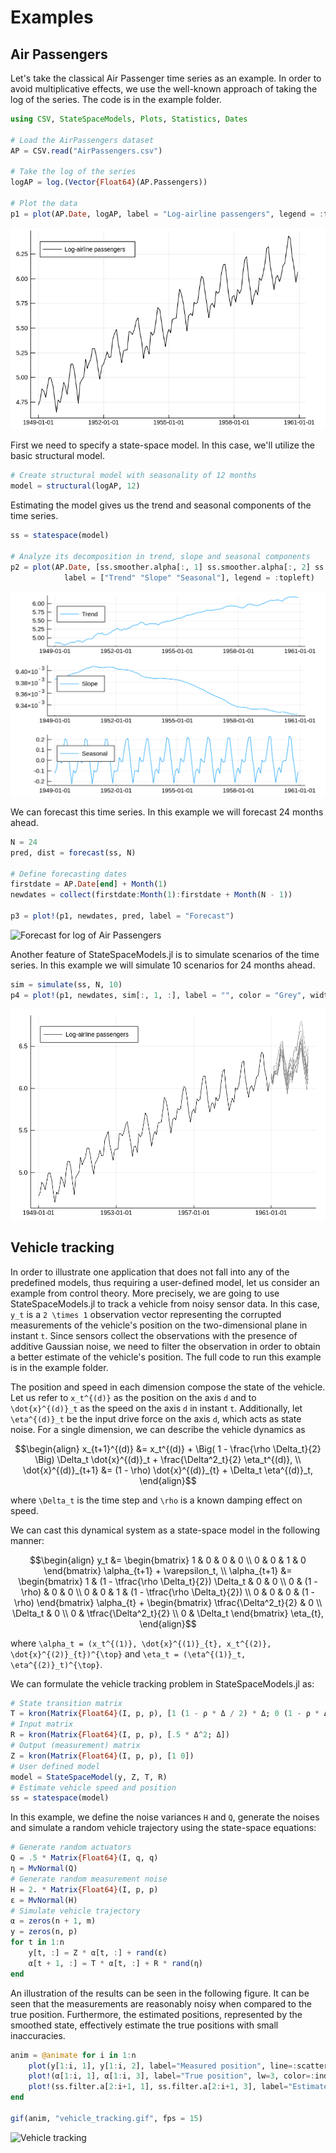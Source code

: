 # Examples

## Air Passengers

Let's take the classical Air Passenger time series as an example. In order to avoid multiplicative effects, we use the well-known approach of taking the log of the series. The code is in the example folder.

```julia
using CSV, StateSpaceModels, Plots, Statistics, Dates

# Load the AirPassengers dataset
AP = CSV.read("AirPassengers.csv")

# Take the log of the series
logAP = log.(Vector{Float64}(AP.Passengers))

# Plot the data
p1 = plot(AP.Date, logAP, label = "Log-airline passengers", legend = :topleft, color = :black)
```

![Log of Air Passengers time series](./assets/logofairpassengers.png)

First we need to specify a state-space model. In this case, we'll utilize the basic structural model.

```julia
# Create structural model with seasonality of 12 months
model = structural(logAP, 12)
```

Estimating the model gives us the trend and seasonal components of the time series.

```julia
ss = statespace(model)

# Analyze its decomposition in trend, slope and seasonal components
p2 = plot(AP.Date, [ss.smoother.alpha[:, 1] ss.smoother.alpha[:, 2] ss.smoother.alpha[:, 3]], layout = (3, 1),
            label = ["Trend" "Slope" "Seasonal"], legend = :topleft)
```

![Trend and seasonal components for log of Air Passengers](./assets/logap_components.png)

We can forecast this time series. In this example we will forecast 24 months ahead.

```julia
N = 24
pred, dist = forecast(ss, N)

# Define forecasting dates
firstdate = AP.Date[end] + Month(1)
newdates = collect(firstdate:Month(1):firstdate + Month(N - 1))

p3 = plot!(p1, newdates, pred, label = "Forecast")
```

![Forecast for log of Air Passengers](./assets/logap_forecast.png)

Another feature of StateSpaceModels.jl is to simulate scenarios of the time series. In this example
we will simulate 10 scenarios for 24 months ahead.

```julia
sim = simulate(ss, N, 10)
p4 = plot!(p1, newdates, sim[:, 1, :], label = "", color = "Grey", width = 0.2)
```

![Scenarios for log of Air Passengers](./assets/logap_scenarios.png)

## Vehicle tracking

In order to illustrate one application that does not fall into any of the predefined models, thus requiring a user-defined model, let us consider an example from control theory. More precisely, we are going to use StateSpaceModels.jl to track a vehicle from noisy sensor data. In this case, ``y_t`` is a ``2 \times 1`` observation vector representing the corrupted measurements of the vehicle's position on the two-dimensional plane in instant ``t``. Since sensors collect the observations with the presence of additive Gaussian noise, we need to filter the observation in order to obtain a better estimate of the vehicle's position. The full code to run this example is in the example folder.

The position and speed in each dimension compose the state of the vehicle. Let us refer to ``x_t^{(d)}`` as the position on the axis ``d`` and to ``\dot{x}^{(d)}_t`` as the speed on the axis ``d`` in instant ``t``. Additionally, let ``\eta^{(d)}_t`` be the input drive force on the axis ``d``, which acts as state noise. For a single dimension, we can describe the vehicle dynamics as
```math
\begin{align}
    x_{t+1}^{(d)} &= x_t^{(d)} + \Big( 1 - \frac{\rho \Delta_t}{2} \Big) \Delta_t \dot{x}^{(d)}_t + \frac{\Delta^2_t}{2} \eta_t^{(d)}, \\
    \dot{x}^{(d)}_{t+1} &= (1 - \rho) \dot{x}^{(d)}_{t} + \Delta_t \eta^{(d)}_t,
\end{align}
```
where ``\Delta_t`` is the time step and ``\rho`` is a known damping effect on speed. 

We can cast this dynamical system as a state-space model in the following manner:
```math
\begin{align} 
    y_t &= \begin{bmatrix} 1 & 0 & 0 & 0 \\ 0 & 0 & 1 & 0 \end{bmatrix} \alpha_{t+1} + \varepsilon_t, \\
    \alpha_{t+1} &= \begin{bmatrix} 1 & (1 - \tfrac{\rho \Delta_t}{2}) \Delta_t & 0 & 0 \\ 0 & (1 - \rho) & 0 & 0 \\ 0 & 0 & 1 & (1 - \tfrac{\rho \Delta_t}{2}) \\ 0 & 0 & 0 & (1 - \rho) \end{bmatrix} \alpha_{t} + \begin{bmatrix} \tfrac{\Delta^2_t}{2} & 0 \\ \Delta_t & 0 \\ 0 & \tfrac{\Delta^2_t}{2} \\ 0 & \Delta_t \end{bmatrix} \eta_{t},
\end{align}
```
where ``\alpha_t = (x_t^{(1)}, \dot{x}^{(1)}_{t}, x_t^{(2)}, \dot{x}^{(2)}_{t})^{\top}`` and ``\eta_t = (\eta^{(1)}_t, \eta^{(2)}_t)^{\top}``.

We can formulate the vehicle tracking problem in StateSpaceModels.jl as:
```julia
# State transition matrix
T = kron(Matrix{Float64}(I, p, p), [1 (1 - ρ * Δ / 2) * Δ; 0 (1 - ρ * Δ)])
# Input matrix
R = kron(Matrix{Float64}(I, p, p), [.5 * Δ^2; Δ])
# Output (measurement) matrix
Z = kron(Matrix{Float64}(I, p, p), [1 0])
# User defined model
model = StateSpaceModel(y, Z, T, R)
# Estimate vehicle speed and position
ss = statespace(model)
```

In this example, we define the noise variances ``H`` and ``Q``, generate the noises and simulate a random vehicle trajectory using the state-space equations:
```julia
# Generate random actuators
Q = .5 * Matrix{Float64}(I, q, q)
η = MvNormal(Q)
# Generate random measurement noise
H = 2. * Matrix{Float64}(I, p, p)
ε = MvNormal(H)
# Simulate vehicle trajectory
α = zeros(n + 1, m)
y = zeros(n, p)
for t in 1:n
    y[t, :] = Z * α[t, :] + rand(ε)
    α[t + 1, :] = T * α[t, :] + R * rand(η)  
end
```

An illustration of the results can be seen in the following figure. It can be seen that the measurements are reasonably noisy when compared to the true position. Furthermore, the estimated positions, represented by the smoothed state, effectively estimate the true positions with small inaccuracies.

```julia
anim = @animate for i in 1:n
    plot(y[1:i, 1], y[1:i, 2], label="Measured position", line=:scatter, lw=2, markeralpha=0.2, color=:black, title="Vehicle tracking")
    plot!(α[1:i, 1], α[1:i, 3], label="True position", lw=3, color=:indianred)
    plot!(ss.filter.a[2:i+1, 1], ss.filter.a[2:i+1, 3], label="Estimated position", lw=2, color=:forestgreen)
end

gif(anim, "vehicle_tracking.gif", fps = 15)
```

![Vehicle tracking](./assets/vehicle_tracking.png)
